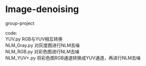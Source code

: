 # Image-denoising
group-project

code:  
YUV.py      RGB与YUV相互转换  
NLM_Gray.py 对灰度图进行NLM去噪  
NLM_RGB.py  对彩色图进行NLM去噪  
NLM_YUV+.py 将彩色图RGB通道转换成YUV通道，再进行NLM去噪 
